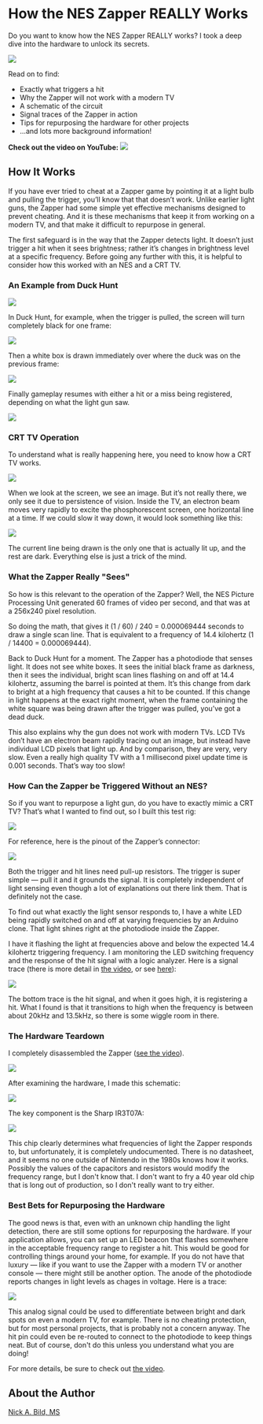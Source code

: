 # How the NES Zapper REALLY Works

Do you want to know how the NES Zapper REALLY works? I took a deep dive into the hardware to unlock its secrets.

![](https://raw.githubusercontent.com/nickbild/nes_zapper/refs/heads/main/media/logo.jpg)

Read on to find:
- Exactly what triggers a hit
- Why the Zapper will not work with a modern TV
- A schematic of the circuit
- Signal traces of the Zapper in action
- Tips for repurposing the hardware for other projects
- ...and lots more background information!

**Check out the video on YouTube:**
<a href="https://www.youtube.com/watch?v=cWvGYfH0B30">![](https://raw.githubusercontent.com/nickbild/nes_zapper/refs/heads/main/media/me_pointing_zapper_video_preview.jpg)</a>

## How It Works

If you have ever tried to cheat at a Zapper game by pointing it at a light bulb and pulling the trigger, you’ll know that that doesn’t work. Unlike earlier light guns, the Zapper had some simple yet effective mechanisms designed to prevent cheating. And it is these mechanisms that keep it from working on a modern TV, and that make it difficult to repurpose in general.

The first safeguard is in the way that the Zapper detects light. It doesn’t just trigger a hit when it sees brightness; rather it’s changes in brightness level at a specific frequency. Before going any further with this, it is helpful to consider how this worked with an NES and a CRT TV.

### An Example from Duck Hunt


![](https://raw.githubusercontent.com/nickbild/nes_zapper/refs/heads/main/media/duck_hunt_hit_1.png)

In Duck Hunt, for example, when the trigger is pulled, the screen will turn completely black for one frame:

![](https://raw.githubusercontent.com/nickbild/nes_zapper/refs/heads/main/media/duck_hunt_hit_2.png)

Then a white box is drawn immediately over where the duck was on the previous frame:

![](https://raw.githubusercontent.com/nickbild/nes_zapper/refs/heads/main/media/duck_hunt_hit_3.png)

Finally gameplay resumes with either a hit or a miss being registered, depending on what the light gun saw. 

![](https://raw.githubusercontent.com/nickbild/nes_zapper/refs/heads/main/media/duck_hunt_hit_5.png)

### CRT TV Operation

To understand what is really happening here, you need to know how a CRT TV works.

![](https://raw.githubusercontent.com/nickbild/nes_zapper/refs/heads/main/media/mario_tv.png)

When we look at the screen, we see an image. But it’s not really there, we only see it due to persistence of vision. Inside the TV, an electron beam moves very rapidly to excite the phosphorescent screen, one horizontal line at a time. If we could slow it way down, it would look something like this:

![](https://raw.githubusercontent.com/nickbild/nes_zapper/refs/heads/main/media/mario_scanline.png)

The current line being drawn is the only one that is actually lit up, and the rest are dark. Everything else is just a trick of the mind.

### What the Zapper Really "Sees"

So how is this relevant to the operation of the Zapper? Well, the NES Picture Processing Unit generated 60 frames of video per second, and that was at a 256x240 pixel resolution.

So doing the math, that gives it (1 / 60) / 240 = 0.000069444 seconds to draw a single scan line. That is equivalent to a frequency of 14.4 kilohertz (1 / 14400 = 0.000069444).

Back to Duck Hunt for a moment. The Zapper has a photodiode that senses light. It does not see white boxes. It sees the initial black frame as darkness, then it sees the individual, bright scan lines flashing on and off at 14.4 kilohertz, assuming the barrel is pointed at them. It’s this change from dark to bright at a high frequency that causes a hit to be counted. If this change in light happens at the exact right moment, when the frame containing the white square was being drawn after the trigger was pulled, you’ve got a dead duck.

This also explains why the gun does not work with modern TVs. LCD TVs don’t have an electron beam rapidly tracing out an image, but instead have individual LCD pixels that light up. And by comparison, they are very, very slow. Even a really high quality TV with a 1 millisecond pixel update time is 0.001 seconds. That’s way too slow!

### How Can the Zapper be Triggered Without an NES?

So if you want to repurpose a light gun, do you have to exactly mimic a CRT TV? That’s what I wanted to find out, so I built this test rig:

![](https://raw.githubusercontent.com/nickbild/nes_zapper/refs/heads/main/media/test_rig.png)

For reference, here is the pinout of the Zapper’s connector:

![](https://raw.githubusercontent.com/nickbild/nes_zapper/refs/heads/main/media/pinout.png)

Both the trigger and hit lines need pull-up resistors. The trigger is super simple — pull it and it grounds the signal. It is completely independent of light sensing even though a lot of explanations out there link them. That is definitely not the case.

To find out what exactly the light sensor responds to, I have a white LED being rapidly switched on and off at varying frequencies by an Arduino clone. That light shines right at the photodiode inside the Zapper.

I have it flashing the light at frequencies above and below the expected 14.4 kilohertz triggering frequency. I am monitoring the LED switching frequency and the response of the hit signal with a logic analyzer. Here is a signal trace (there is more detail in [the video](https://www.youtube.com/watch?v=cWvGYfH0B30), or see [here](https://github.com/nickbild/nes_zapper/blob/main/media/range_zoom.sal)):

![](https://raw.githubusercontent.com/nickbild/nes_zapper/refs/heads/main/media/trace.png)

The bottom trace is the hit signal, and when it goes high, it is registering a hit. What I found is that it transitions to high when the frequency is between about 20kHz and 13.5kHz, so there is some wiggle room in there.

### The Hardware Teardown

I completely disassembled the Zapper ([see the video](https://www.youtube.com/watch?v=cWvGYfH0B30)).

![](https://raw.githubusercontent.com/nickbild/nes_zapper/refs/heads/main/media/teardown.png)

After examining the hardware, I made this schematic:

![](https://raw.githubusercontent.com/nickbild/nes_zapper/refs/heads/main/media/zapper_schematic.svg)

The key component is the Sharp IR3T07A:

![](https://raw.githubusercontent.com/nickbild/nes_zapper/refs/heads/main/media/IR3T07A.png)

This chip clearly determines what frequencies of light the Zapper responds to, but unfortunately, it is completely undocumented. There is no datasheet, and it seems no one outside of Nintendo in the 1980s knows how it works. Possibly the values of the capacitors and resistors would modify the frequency range, but I don't know that. I don't want to fry a 40 year old chip that is long out of production, so I don't really want to try either.

### Best Bets for Repurposing the Hardware

The good news is that, even with an unknown chip handling the light detection, there are still some options for repurposing the hardware. If your application allows, you can set up an LED beacon that flashes somewhere in the acceptable frequency range to register a hit. This would be good for controlling things around your home, for example. If you do not have that luxury — like if you want to use the Zapper with a modern TV or another console — there might still be another option. The anode of the photodiode reports changes in light levels as chages in voltage. Here is a trace:

![](https://raw.githubusercontent.com/nickbild/nes_zapper/refs/heads/main/media/photodiode_trace.png)

This analog signal could be used to differentiate between bright and dark spots on even a modern TV, for example. There is no cheating protection, but for most personal projects, that is probably not a concern anyway. The hit pin could even be re-routed to connect to the photodiode to keep things neat. But of course, don't do this unless you understand what you are doing!

For more details, be sure to check out [the video](https://www.youtube.com/watch?v=cWvGYfH0B30).

## About the Author

[Nick A. Bild, MS](https://nickbild79.firebaseapp.com/#!/)
